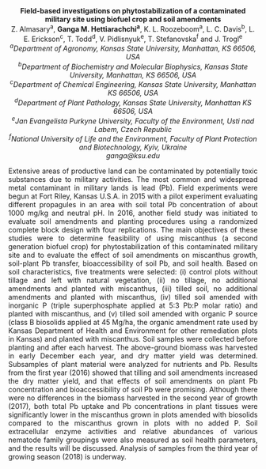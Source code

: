 <center><strong>Field-based investigations on phytostabilization of a contaminated military site using biofuel crop and soil amendments</strong>

<center>Z. Almasary<sup>a</sup>, <strong>Ganga M. Hettiarachchi<sup>a</sup></strong>, K. L. Roozeboom<sup>a</sup>, L. C. Davis<sup>b</sup>, L. E. Erickson<sup>c</sup>, T. Todd<sup>d</sup>, V. Pidlisnyuk<sup>e</sup>, T. Stefanovska<sup>f</sup> and J. Trogl<sup>e</sup>

<center><i><sup>a</sup>Department of Agronomy, Kansas State University, Manhattan, KS
66506, USA</i>

<center><i><sup>b</sup>Department of Biochemistry and Molecular Biophysics, Kansas State
University, Manhattan, KS 66506, USA</i>

<center><i><sup>c</sup>Department of Chemical Engineering, Kansas State University,
Manhattan KS 66506, USA</i>

<center><i><sup>d</sup>Department of Plant Pathology, Kansas State University, Manhattan KS
66506, USA</i>

<center><i><sup>e</sup>Jan Evangelista Purkyne University, Faculty of the Environment, Usti
nad Labem, Czech Republic</i>

<center><i><sup>f</sup>National University of Life and the Environment, Faculty of Plant
Protection and Biotechnology, Kyiv, Ukraine</i>

<center><i>ganga@ksu.edu</i>

<p style=text-align:justify>Extensive areas of productive land can be contaminated by potentially
toxic substances due to military activities. The most common and
widespread metal contaminant in military lands is lead (Pb). Field
experiments were begun at Fort Riley, Kansas U.S.A. in 2015 with a pilot
experiment evaluating different propagules in an area with soil total Pb
concentration of about 1000 mg/kg and neutral pH. In 2016, another field
study was initiated to evaluate soil amendments and planting procedures
using a randomized complete block design with four replications. The
main objectives of these studies were to determine feasibility of using
miscanthus (a second generation biofuel crop) for phytostabilization of
this contaminated military site and to evaluate the effect of soil
amendments on miscanthus growth, soil-plant Pb transfer,
bioaccessibility of soil Pb, and soil health. Based on soil
characteristics, five treatments were selected: (i) control plots
without tillage and left with natural vegetation, (ii) no tillage, no
additional amendments and planted with miscanthus, (iii) tilled soil, no
additional amendments and planted with miscanthus, (iv) tilled soil
amended with inorganic P (triple superphosphate applied at 5:3 Pb:P
molar ratio) and planted with miscanthus, and (v) tilled soil amended
with organic P source (class B biosolids applied at 45 Mg/ha, the
organic amendment rate used by Kansas Department of Health and
Environment for other remediation plots in Kansas) and planted with
miscanthus. Soil samples were collected before planting and after each
harvest. The above-ground biomass was harvested in early December each
year, and dry matter yield was determined. Subsamples of plant material
were analyzed for nutrients and Pb. Results from the first year (2016)
showed that tilling and soil amendments increased the dry matter yield,
and that effects of soil amendments on plant Pb concentration and
bioaccessibility of soil Pb were promising. Although there were no
differences in the biomass harvested in the second year of growth
(2017), both total Pb uptake and Pb concentrations in plant tissues were
significantly lower in the miscanthus grown in plots amended with
biosolids compared to the miscanthus grown in plots with no added P.
Soil extracellular enzyme activities and relative abundances of various
nematode family groupings were also measured as soil health parameters,
and the results will be discussed. Analysis of samples from the third
year of growing season (2018) is underway.
